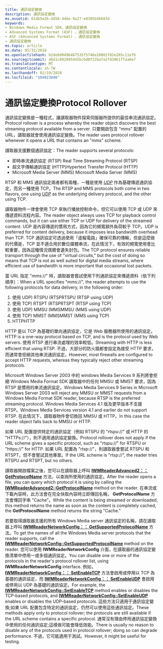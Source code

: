 ```yaml
---
title: 通訊協定變換
description: 通訊協定變換
ms.assetid: 61db5e2b-4858-446e-9a27-e0305b46683d
keywords:
- Windows Media Format SDK，通訊協定變換
- Advanced Systems Format (ASF) ，通訊協定變換
- ASF (Advanced Systems Format) ，通訊協定變換
- 通訊協定變換
ms.topic: article
ms.date: 05/31/2018
ms.openlocfilehash: b2de8d0496467535f5740a10082f82e285c11ef6
ms.sourcegitcommit: 48d1c892045445bcbd0f22bafa2fd3861ffaa6e7
ms.translationtype: MT
ms.contentlocale: zh-TW
ms.lasthandoff: 02/19/2020
ms.locfileid: "104023046"
---
```

# <a name="protocol-rollover"></a><span data-ttu-id="15304-107">通訊協定變換</span><span class="sxs-lookup"><span data-stu-id="15304-107">Protocol Rollover</span></span>

<span data-ttu-id="15304-108">通訊協定變換是一種程式，讓讀取器物件探索伺服器所提供的最佳串流通訊協定。</span><span class="sxs-lookup"><span data-stu-id="15304-108">Protocol rollover is a process whereby the reader object discovers the best streaming protocol available from a server.</span></span> <span data-ttu-id="15304-109">只要開啟包含 "mms" 配置的 URL，讀取器就會使用通訊協定變換。</span><span class="sxs-lookup"><span data-stu-id="15304-109">The reader uses protocol rollover whenever it opens a URL that contains an "mms" scheme.</span></span>

<span data-ttu-id="15304-110">讀取器支援數個通訊協定：</span><span class="sxs-lookup"><span data-stu-id="15304-110">The reader supports several protocols:</span></span>

-   <span data-ttu-id="15304-111">即時串流通訊協定 (RTSP) </span><span class="sxs-lookup"><span data-stu-id="15304-111">Real Time Streaming Protocol (RTSP)</span></span>
-   <span data-ttu-id="15304-112">超文字傳輸通訊協定 (HTTP)</span><span class="sxs-lookup"><span data-stu-id="15304-112">Hypertext Transfer Protocol (HTTP)</span></span>
-   <span data-ttu-id="15304-113">Microsoft Media Server (MMS) </span><span class="sxs-lookup"><span data-stu-id="15304-113">Microsoft Media Server (MMS)</span></span>

<span data-ttu-id="15304-114">RTSP 和 MMS 通訊協定兩者都有兩種，一種是使用 [*UDP*](wmformat-glossary.md) 作為基礎傳遞通訊協定，而另一種使用 TCP。</span><span class="sxs-lookup"><span data-stu-id="15304-114">The RTSP and MMS protocols both come in two flavors, one using [*UDP*](wmformat-glossary.md) as the underlying delivery protocol, and the other using TCP.</span></span>

<span data-ttu-id="15304-115">讀取器物件一律會使用 TCP 來執行播放控制命令，但它可以使用 TCP 或 UDP 來傳遞資料流程內容。</span><span class="sxs-lookup"><span data-stu-id="15304-115">The reader object always uses TCP for playback control commands, but it can use either TCP or UDP for delivery of the streamed content.</span></span> <span data-ttu-id="15304-116">UDP 是內容傳遞的慣用方式，因為它的頻寬額外負荷較于 TCP。</span><span class="sxs-lookup"><span data-stu-id="15304-116">UDP is preferred for content delivery, because it imposes less bandwidth overhead than TCP.</span></span> <span data-ttu-id="15304-117">TCP 通訊協定可透過使用「虛擬電路」確保可靠的傳輸，但是這麼做的代價是，TCP 並不適合用於數位媒體串流，在此情況下，有效的頻寬使用會比較重要，因為這種情況偶爾會遺失封包。</span><span class="sxs-lookup"><span data-stu-id="15304-117">The TCP protocol ensures reliable transport through the use of "virtual circuits," but the cost of doing so means that TCP is not as well suited for digital media streams, where efficient use of bandwidth is more important that occasional lost packets.</span></span>

<span data-ttu-id="15304-118">當 URL 指定 "mms://" 時，讀取器會嘗試使用下列通訊協定來傳遞資料（依下列順序）：</span><span class="sxs-lookup"><span data-stu-id="15304-118">When a URL specifies "mms://", the reader attempts to use the following protocols for data delivery, in the following order:</span></span>

1.  <span data-ttu-id="15304-119">使用 UDP) RTSPU (RTSP</span><span class="sxs-lookup"><span data-stu-id="15304-119">RTSPU (RTSP using UDP)</span></span>
2.  <span data-ttu-id="15304-120">使用 TCP) RTSPT (RTSP</span><span class="sxs-lookup"><span data-stu-id="15304-120">RTSPT (RTSP using TCP)</span></span>
3.  <span data-ttu-id="15304-121">使用 UDP) MMSU (MMS</span><span class="sxs-lookup"><span data-stu-id="15304-121">MMSU (MMS using UDP)</span></span>
4.  <span data-ttu-id="15304-122">使用 TCP) MMST (MMS</span><span class="sxs-lookup"><span data-stu-id="15304-122">MMST (MMS using TCP)</span></span>
5.  <span data-ttu-id="15304-123">HTTP</span><span class="sxs-lookup"><span data-stu-id="15304-123">HTTP</span></span>

<span data-ttu-id="15304-124">HTTP 是以 TCP 為基礎的單向通訊協定，它是 Web 服務器所使用的通訊協定。</span><span class="sxs-lookup"><span data-stu-id="15304-124">HTTP is a one-way protocol based on TCP, and is the protocol used by Web servers.</span></span> <span data-ttu-id="15304-125">使用 RTSP 進行串流處理的效率較低。</span><span class="sxs-lookup"><span data-stu-id="15304-125">Streaming with HTTP is less efficient that using RTSP.</span></span> <span data-ttu-id="15304-126">不過，大部分的防火牆都會設定為接受 HTTP 要求，而通常會拒絕其他串流通訊協定。</span><span class="sxs-lookup"><span data-stu-id="15304-126">However, most firewalls are configured to accept HTTP requests, whereas they typically reject other streaming protocols.</span></span>

<span data-ttu-id="15304-127">Microsoft Windows Server 2003 中的 windows Media Services 9 系列將會拒絕 Windows Media Format SDK 讀取器中的任何 MMSU 或 MMST 要求，因為 RTSP 是慣用的串流通訊協定。</span><span class="sxs-lookup"><span data-stu-id="15304-127">Windows Media Services 9 Series in Microsoft Windows Server 2003 will reject any MMSU or MMST requests from a Windows Media Format SDK reader, because RTSP is the preferred streaming protocol.</span></span> <span data-ttu-id="15304-128">Windows Media Services 4.1 版及更早版本不支援 RTSP。</span><span class="sxs-lookup"><span data-stu-id="15304-128">Windows Media Services version 4.1 and earlier do not support RTSP.</span></span> <span data-ttu-id="15304-129">在此情況下，讀取器物件會切換回 MMSU 或 HTTP。</span><span class="sxs-lookup"><span data-stu-id="15304-129">In this case the reader object falls back to MMSU or HTTP.</span></span>

<span data-ttu-id="15304-130">如果 URL 配置提供特定的通訊協定（例如 RTSPU 的 "rtspu://" 或 HTTP 的 "HTTPs://"），則不適用通訊協定變換。</span><span class="sxs-lookup"><span data-stu-id="15304-130">Protocol rollover does not apply if the URL scheme gives a specific protocol, such as "rtspu://" for RTSPU or "https://" for HTTP.</span></span> <span data-ttu-id="15304-131">如果 URL 配置為 "rtsp://"，則讀取器會嘗試 RTSPU 和 RTSPT，但不會嘗試其他專案。</span><span class="sxs-lookup"><span data-stu-id="15304-131">If the URL scheme is "rtsp://", the reader tries RTSPU and RTSPT, but no others.</span></span>

<span data-ttu-id="15304-132">讀取器開啟檔案之後，您可以在讀取器上呼叫 [**IWMReaderAdvanced2：： GetProtocolName**](/previous-versions/windows/desktop/api/Wmsdkidl/nf-wmsdkidl-iwmreaderadvanced2-getprotocolname) 方法，以查詢所使用的通訊協定。</span><span class="sxs-lookup"><span data-stu-id="15304-132">After the reader opens a file, you can query which protocol it is using by calling the [**IWMReaderAdvanced2::GetProtocolName**](/previous-versions/windows/desktop/api/Wmsdkidl/nf-wmsdkidl-iwmreaderadvanced2-getprotocolname) method on the reader.</span></span> <span data-ttu-id="15304-133">在串流或下載內容時，此方法會在完全快取內容時立即傳回名稱， **GetProtocolName** 方法會傳回字串 "Cache"。</span><span class="sxs-lookup"><span data-stu-id="15304-133">While the content is being streamed or downloaded, this method returns the name as soon as the content is completely cached, the **GetProtocolName** method returns the string "Cache."</span></span>

<span data-ttu-id="15304-134">若要取得讀取器支援的所有 Windows Media server 通訊協定的名稱，請在讀取器上呼叫 [**IWMReaderNetworkConfig：： GetSupportedProtocolName**](/previous-versions/windows/desktop/api/Wmsdkidl/nf-wmsdkidl-iwmreadernetworkconfig-getsupportedprotocolname) 方法。</span><span class="sxs-lookup"><span data-stu-id="15304-134">To get the names of all the Windows Media server protocols that the reader supports, call the [**IWMReaderNetworkConfig::GetSupportedProtocolName**](/previous-versions/windows/desktop/api/Wmsdkidl/nf-wmsdkidl-iwmreadernetworkconfig-getsupportedprotocolname) method on the reader.</span></span> <span data-ttu-id="15304-135">您可以使用 **IWMReaderNetworkConfig** 介面，在讀取器的通訊協定變換清單中停用一或多個通訊協定。</span><span class="sxs-lookup"><span data-stu-id="15304-135">You can disable one or more of the protocols in the reader's protocol rollover list, using **IWMReaderNetworkConfig** interface.</span></span> <span data-ttu-id="15304-136">例如， [**IWMReaderNetworkConfig：： SetEnableTCP**](/previous-versions/windows/desktop/api/Wmsdkidl/nf-wmsdkidl-iwmreadernetworkconfig-setenabletcp) 方法會啟用或停用以 TCP 為基礎的通訊協定，而 [**IWMReaderNetworkConfig：： SetEnableUDP**](/previous-versions/windows/desktop/api/Wmsdkidl/nf-wmsdkidl-iwmreadernetworkconfig-setenableudp) 會啟用或停用以 UDP 為基礎的通訊協定。</span><span class="sxs-lookup"><span data-stu-id="15304-136">For example, the [**IWMReaderNetworkConfig::SetEnableTCP**](/previous-versions/windows/desktop/api/Wmsdkidl/nf-wmsdkidl-iwmreadernetworkconfig-setenabletcp) method enables or disables the TCP-based protocols, and [**IWMReaderNetworkConfig::SetEnableUDP**](/previous-versions/windows/desktop/api/Wmsdkidl/nf-wmsdkidl-iwmreadernetworkconfig-setenableudp) enables or disables the UDP-based protocols.</span></span> <span data-ttu-id="15304-137">這些方法只適用于通訊協定變換;如果 URL 配置包含特定的通訊協定，仍然可以使用這些通訊協定。</span><span class="sxs-lookup"><span data-stu-id="15304-137">These methods apply only to protocol rollover; the protocols are still available if the URL scheme contains a specific protocol.</span></span> <span data-ttu-id="15304-138">通常沒有理由停用通訊協定變換中使用的任何通訊協定;這樣做可能會降低效能。</span><span class="sxs-lookup"><span data-stu-id="15304-138">There is usually no reason to disable any of the protocols used in protocol rollover; doing so can degrade performance.</span></span> <span data-ttu-id="15304-139">不過，它可能適用于測試。</span><span class="sxs-lookup"><span data-stu-id="15304-139">However, it might be useful for testing.</span></span>

 

 




